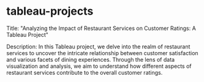 # tableau-projects
Title: "Analyzing the Impact of Restaurant Services on Customer Ratings: A Tableau Project"

Description:
In this Tableau project, we delve into the realm of restaurant services to uncover the intricate relationship between customer satisfaction and various facets of dining experiences. Through the lens of data visualization and analysis, we aim to understand how different aspects of restaurant services contribute to the overall customer ratings.
